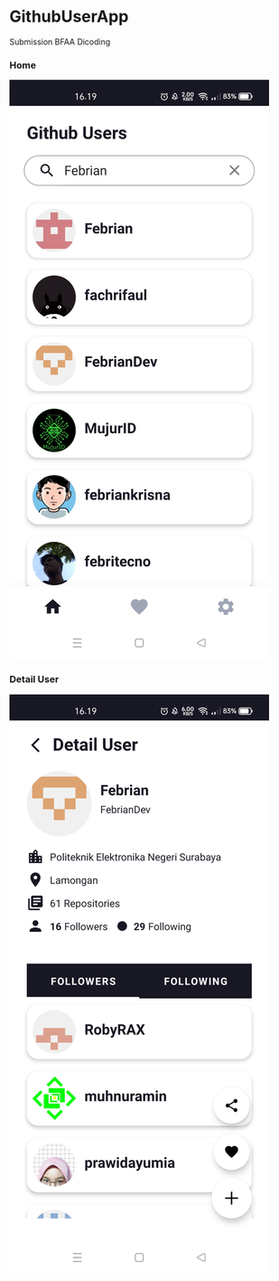 # GithubUserApp
Submission BFAA Dicoding

### Home
<img src="https://github.com/FebrianDev/GithubUserApp/blob/main/Home.jpg">

### Detail User
<img src="https://github.com/FebrianDev/GithubUserApp/blob/main/DetailUser.jpg">
